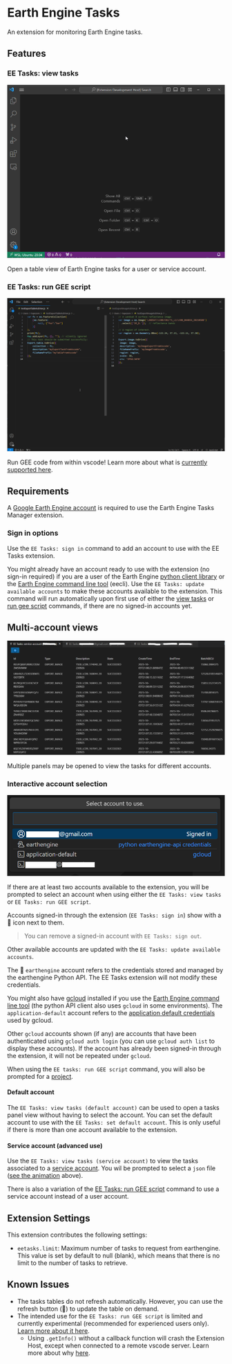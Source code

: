 # Earth Engine Tasks

An extension for monitoring Earth Engine tasks. 

## Features

### EE Tasks: view tasks

![eetasks-readme](https://raw.githubusercontent.com/gee-community/eetasks/main/docs/assets/eetasks-readme.gif)

Open a table view of Earth Engine tasks for a user or service account. 

### EE Tasks: run GEE script

![eetasks-readme](https://raw.githubusercontent.com/gee-community/eetasks/main/docs/assets/geerunExample.gif)

Run GEE code from within vscode! Learn more about what is [currently supported here](https://github.com/gee-community/eetasks/blob/main/docs/runGEEscripts.md). 


## Requirements

A [Google Earth Engine account](https://code.earthengine.google.com/register) is required to use the Earth Engine Tasks Manager extension. 

### Sign in options

Use the `EE Tasks: sign in` command to add an account to use with the EE Tasks extension.  

You might already have an account ready to use with the extension (no sign-in required) if you are a user of the Earth Engine [python client library](https://developers.google.com/earth-engine/guides/python_install) or the [Earth Engine command line tool](https://developers.google.com/earth-engine/guides/command_line) (eecli). Use the `EE Tasks: update available accounts` to make these accounts available to the extension. This command will run automatically upon first use of either the [view tasks](#ee-tasks-view) or [run gee script](#ee-tasks-run-gee-script) commands, if there are no signed-in accounts yet. 

## Multi-account views

![eetasks-multi](https://raw.githubusercontent.com/gee-community/eetasks/main/docs/assets/eetasks-multi.png)

Multiple panels may be opened to view the tasks for different accounts. 

### Interactive account selection

![eetasks-users](https://raw.githubusercontent.com/gee-community/eetasks/main/docs/assets/eetasks-users.png)

If there are at least two accounts available to the extension, you will be prompted to select an account when using either the `EE Tasks: view tasks` or `EE Tasks: run GEE script`. 

Accounts signed-in through the extension (`EE Tasks: sign in`) show with a 👤 icon next to them. 

> You can remove a signed-in account with `EE Tasks: sign out`. 

Other available accounts are updated with the `EE Tasks: update available accounts`. 

The 🐍 `earthengine` account refers to the credentials stored and managed by the earthengine Python API. The EE Tasks extension will not modify these credentials. 

You might also have [gcloud](https://cloud.google.com/sdk/docs/install) installed if you use the [Earth Engine command line tool](https://developers.google.com/earth-engine/guides/command_line) (the python API client also uses `gcloud` in some environments). The `application-default` account refers to the
[application default credentials](https://cloud.google.com/sdk/gcloud/reference/auth/application-default) used by gcloud.

Other `gcloud` accounts shown (if any) are accounts that have been authenticated using `gcloud auth login` (you can use `gcloud auth list` to display these accounts). If the account has already been signed-in through the extension, it will not be repeated under `gcloud`. 

When using the `EE tasks: run GEE script` command, you will also be prompted for a [project](https://developers.google.com/earth-engine/cloud/projects). 

#### Default account

The `EE Tasks: view tasks (default account)` can be used to open a tasks panel view without having to select the account. You can set the default account to use with the `EE Tasks: set default account`. This is only useful if there is more than one account available to the extension.

#### Service account (advanced use)

Use the `EE Tasks: view tasks (service account)` to view the tasks associated to a [service account](https://developers.google.com/earth-engine/guides/service_account). You wil be prompted to select a `json` file ([see the animation](#features) above).

There is also a variation of the [EE Tasks: run GEE script](#ee-tasks-run-gee-script) command to use a service account instead of a user account. 

## Extension Settings

This extension contributes the following settings:

* `eetasks.limit`: Maximum number of tasks to request from earthengine. This value is set by default to null (blank), which means that there is no limit to the number of tasks to retrieve. 

## Known Issues

- The tasks tables do not refresh automatically. However, you can use the refresh button (🔄) to update the table on demand. 
- The intended use for the `EE Tasks: run GEE script` is limited and currently experimental (recommended for experienced users only). [Learn more about it here](https://github.com/gee-community/eetasks/blob/main/docs/runGEEscripts.md).
    - Using `.getInfo()` without a callback function will crash the Extension Host, except when connected to a remote vscode server. Learn more about why [here](https://github.com/gee-community/eetasks/blob/main/docs/runGEEscripts.md#getInfo-caveat).
